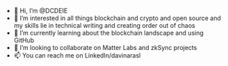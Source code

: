 - 👋 Hi, I’m @DCDEIE
- 👀 I’m interested in all things blockchain and crypto and open source and my skills lie in technical writing and creating order out of chaos
- 🌱 I’m currently learning about the blockchain landscape and using GitHub
- 💞️ I’m looking to collaborate on Matter Labs and zkSync projects
- 📫 You can reach me on LinkedIn/davinarasl

<!---
DCDEIE/DCDEIE is a ✨ special ✨ repository because its `README.md` (this file) appears on your GitHub profile.
You can click the Preview link to take a look at your changes.
--->
